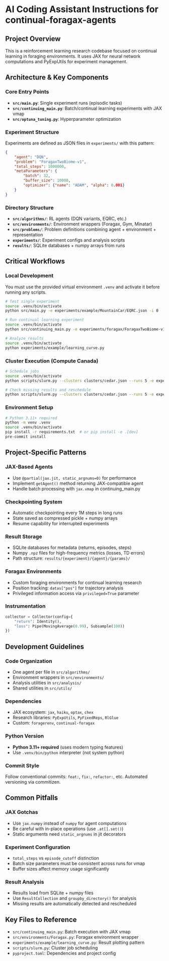 # AI Coding Assistant Instructions for continual-foragax-agents

## Project Overview
This is a reinforcement learning research codebase focused on continual learning in foraging environments. It uses JAX for neural network computations and PyExpUtils for experiment management.

## Architecture & Key Components

### Core Entry Points
- **`src/main.py`**: Single experiment runs (episodic tasks)
- **`src/continuing_main.py`**: Batch/continual learning experiments with JAX vmap
- **`src/optuna_tuning.py`**: Hyperparameter optimization

### Experiment Structure
Experiments are defined as JSON files in `experiments/` with this pattern:
```json
{
    "agent": "DQN",
    "problem": "ForagaxTwoBiome-v1",
    "total_steps": 1000000,
    "metaParameters": {
        "batch": 32,
        "buffer_size": 10000,
        "optimizer": {"name": "ADAM", "alpha": 0.001}
    }
}
```

### Directory Structure
- **`src/algorithms/`**: RL agents (DQN variants, EQRC, etc.)
- **`src/environments/`**: Environment wrappers (Foragax, Gym, Minatar)
- **`src/problems/`**: Problem definitions combining agent + environment + representation
- **`experiments/`**: Experiment configs and analysis scripts
- **`results/`**: SQLite databases + numpy arrays from runs

## Critical Workflows

### Local Development
You must use the provided virtual environment `.venv` and activate it before running any scripts.

```bash
# Test single experiment
source .venv/bin/activate
python src/main.py -e experiments/example/MountainCar/EQRC.json -i 0

# Run continual learning experiment
source .venv/bin/activate
python src/continuing_main.py -e experiments/foragax/ForagaxTwoBiome-v1/DQN.json -i 0

# Analyze results
source .venv/bin/activate
python experiments/example/learning_curve.py
```

### Cluster Execution (Compute Canada)
```bash
# Schedule jobs
source .venv/bin/activate
python scripts/slurm.py --clusters clusters/cedar.json --runs 5 -e experiments/foragax/*.json

# Check missing results and reschedule
python scripts/slurm.py --clusters clusters/cedar.json --runs 5 -e experiments/foragax/*.json
```

### Environment Setup
```bash
# Python 3.11+ required
python -m venv .venv
source .venv/bin/activate
pip install -r requirements.txt  # or pip install -e .[dev]
pre-commit install
```

## Project-Specific Patterns

### JAX-Based Agents
- Use `@partial(jax.jit, static_argnums=0)` for performance
- Implement `getAgent()` method returning JAX-compatible agent
- Handle batch processing with `jax.vmap` in continuing_main.py

### Checkpointing System
- Automatic checkpointing every 1M steps in long runs
- State saved as compressed pickle + numpy arrays
- Resume capability for interrupted experiments

### Result Storage
- SQLite databases for metadata (returns, episodes, steps)
- Numpy `.npz` files for high-frequency metrics (losses, TD errors)
- Path structure: `results/{experiment}/{agent}/{params}/`

### Foragax Environments
- Custom foraging environments for continual learning research
- Position tracking: `datas["pos"]` for trajectory analysis
- Privileged information access via `privileged=True` parameter

### Instrumentation
```python
collector = Collector(config={
    "return": Identity(),
    "loss": Pipe(MovingAverage(0.99), Subsample(100))
})
```

## Development Guidelines

### Code Organization
- One agent per file in `src/algorithms/`
- Environment wrappers in `src/environments/`
- Analysis utilities in `src/analysis/`
- Shared utilities in `src/utils/`

### Dependencies
- JAX ecosystem: `jax`, `haiku`, `optax`, `chex`
- Research libraries: `PyExpUtils`, `PyFixedReps`, `RlGlue`
- Custom: `foragerenv`, `continual-foragax`

### Python Version
- **Python 3.11+ required** (uses modern typing features)
- Use `.venv/bin/python` interpreter (not system python)

### Commit Style
Follow conventional commits: `feat:`, `fix:`, `refactor:`, etc.
Automated versioning via commitizen.

## Common Pitfalls

### JAX Gotchas
- Use `jax.numpy` instead of `numpy` for agent computations
- Be careful with in-place operations (use `.at[].set()`)
- Static arguments need `static_argnums` in jit decorators

### Experiment Configuration
- `total_steps` vs `episode_cutoff` distinction
- Batch size parameters must be consistent across runs for vmap
- Buffer sizes affect memory usage significantly

### Result Analysis
- Results load from SQLite + numpy files
- Use `ResultCollection` and `groupby_directory()` for analysis
- Missing results are automatically detected and rescheduled

## Key Files to Reference
- `src/continuing_main.py`: Batch execution with JAX vmap
- `src/environments/Foragax.py`: Foragax environment wrapper
- `experiments/example/learning_curve.py`: Result plotting pattern
- `scripts/slurm.py`: Cluster job scheduling
- `pyproject.toml`: Dependencies and project config
